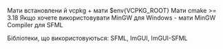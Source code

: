Мати встановлени	й vcpkg + мати $env{VCPKG_ROOT}
Мати cmake >= 3.18
Якщо хочете використовувати MinGW для Windows - мати MinGW Compiler для SFML

Бібліотеки, що використовуються: SFML, ImGUI, ImGUI-SFML